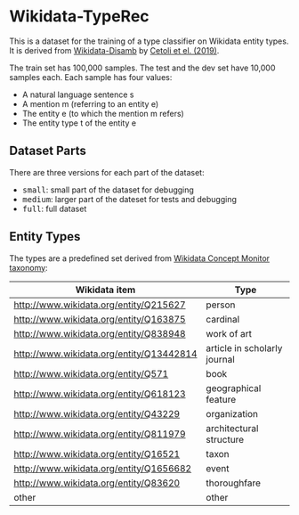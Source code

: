 # Wikidata-TypeRec

This is a dataset for the training of a type classifier on Wikidata entity types.
It is derived from [Wikidata-Disamb](https://github.com/ContextScout/ned-graphs/tree/master/dataset) by [Cetoli et el. (2019)](https://arxiv.org/pdf/1810.09164.pdf).

The train set has 100,000 samples.
The test and the dev set have 10,000 samples each.
Each sample has four values:

- A natural language sentence s
- A mention m (referring to an entity e)
- The entity e (to which the mention m refers)
- The entity type t of the entity e

## Dataset Parts

There are three versions for each part of the dataset:

- <tt>small</tt>: small part of the dataset for debugging
- <tt>medium</tt>: larger part of the dateset for tests and debugging
- <tt>full</tt>: full dataset

## Entity Types

The types are a predefined set derived from [Wikidata Concept Monitor taxonomy](https://wikitech.wikimedia.org/wiki/Wikidata_Concepts_Monitor#WDCM_Taxonomy):

|Wikidata item|Type|
|---|---|
|http://www.wikidata.org/entity/Q215627|person|
|http://www.wikidata.org/entity/Q163875|cardinal|
|http://www.wikidata.org/entity/Q838948|work of art|
|http://www.wikidata.org/entity/Q13442814|article in scholarly journal|
|http://www.wikidata.org/entity/Q571|book|
|http://www.wikidata.org/entity/Q618123|geographical feature|
|http://www.wikidata.org/entity/Q43229|organization|
|http://www.wikidata.org/entity/Q811979|architectural structure|
|http://www.wikidata.org/entity/Q16521|taxon|
|http://www.wikidata.org/entity/Q1656682|event|
|http://www.wikidata.org/entity/Q83620|thoroughfare|
|other|other|
